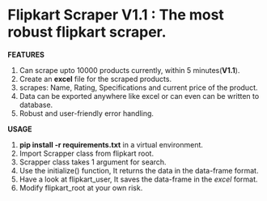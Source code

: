 # Flipkart Scraper  V1.1 : The most robust flipkart scraper.<br>

**FEATURES**
1. Can scrape upto 10000 products currently, within 5 minutes(**V1.1**).
2. Create an **excel** file for the scraped products.
3. scrapes: Name, Rating, Specifications and current price of the product.
4. Data can be exported anywhere like excel or can even can be written to database.
5. Robust and user-friendly error handling.

**USAGE**
1. **pip install -r requirements.txt** in a virtual environment.
2. Import Scrapper class from flipkart root.
3. Scrapper class takes 1 argument for search.
4. Use the initialize() function, It returns the data in the data-frame format.
5. Have a look at flipkart_user, It saves the data-frame in the *excel* format.
6. Modify flipkart_root at your own risk.

